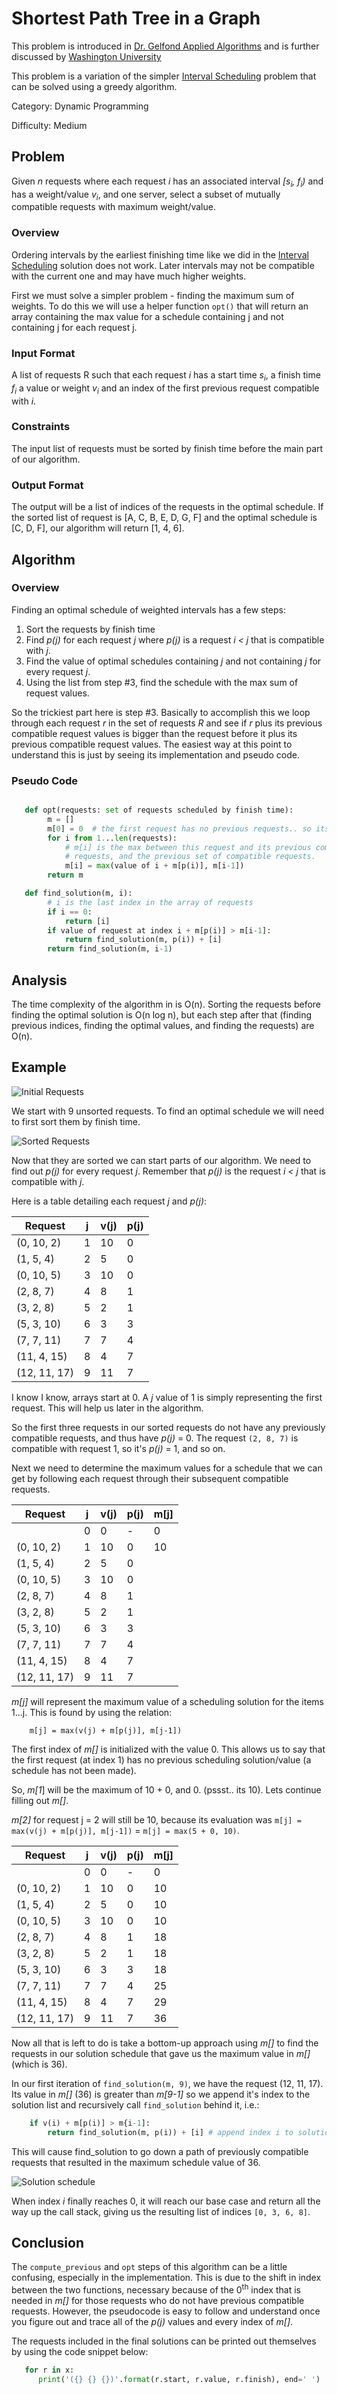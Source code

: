 # Shortest Path Tree in a Graph

This problem is introduced in [Dr. Gelfond Applied Algorithms](http://redwood.cs.ttu.edu/~mgelfond/FALL-2012/slides.pdf) and is further discussed by [Washington University](https://courses.cs.washington.edu/courses/cse521/13wi/slides/06dp-sched.pdf)

This problem is a variation of the simpler [Interval Scheduling](https://github.com/CodeSpaceHQ/AppliedAlgorithms/tree/master/Guide/Greedy/Educational/Interval%20Scheduling) problem that can be solved using a greedy algorithm.

Category: Dynamic Programming

Difficulty: Medium

## Problem
Given _n_ requests where each request _i_ has an associated interval _[s<sub>i</sub>, f<sub>i</sub>)_ and has a weight/value
_v<sub>i</sub>_, and one server, select a subset of mutually compatible requests with maximum weight/value.

### Overview
Ordering intervals by the earliest finishing time like we did in the [Interval Scheduling](https://github.com/CodeSpaceHQ/AppliedAlgorithms/tree/master/Guide/Greedy/Educational/Interval%20Scheduling) solution does not work.
Later intervals may not be compatible with the current one and may have much higher weights.

First we must solve a simpler problem - finding the maximum sum of weights. To do this we will use a helper function `opt()` that will return
an array containing the max value for a schedule containing j and not containing j for each request j.

### Input Format

A list of requests R such that each request _i_ has a start time _s<sub>i</sub>_, a finish time _f<sub>i</sub>_ a value or weight _v<sub>i</sub>_ and an index
of the first previous request compatible with _i_.

### Constraints
The input list of requests must be sorted by finish time before the main part of our algorithm.

### Output Format
The output will be a list of indices of the requests in the optimal schedule. If the sorted list of request is [A, C, B, E, D, G, F] and the optimal
schedule is [C, D, F], our algorithm will return [1, 4, 6].

## Algorithm
### Overview
Finding an optimal schedule of weighted intervals has a few steps:
1. Sort the requests by finish time
2. Find _p(j)_ for each request _j_ where _p(j)_ is a request _i < j_ that is compatible with _j_.
3. Find the value of optimal schedules containing _j_ and not containing _j_ for every request _j_.
4. Using the list from step #3, find the schedule with the max sum of request values.

So the trickiest part here is step #3. Basically to accomplish this we loop through each request _r_ in the set of requests _R_ and see if _r_ plus its previous
compatible request values is bigger than the request before it plus its previous compatible request values. The easiest way at this point to understand this is just by seeing
its implementation and pseudo code.



### Pseudo Code

```Python

   def opt(requests: set of requests scheduled by finish time):
        m = []
        m[0] = 0  # the first request has no previous requests.. so its opt is 0
        for i from 1...len(requests):
            # m[i] is the max between this request and its previous compatible
            # requests, and the previous set of compatible requests.
            m[i] = max(value of i + m[p(i)], m[i-1])
        return m

   def find_solution(m, i):
        # i is the last index in the array of requests
        if i == 0:
            return [i]
        if value of request at index i + m[p(i)] > m[i-1]:
            return find_solution(m, p(i)) + [i]
        return find_solution(m, i-1)

```

## Analysis
The time complexity of the algorithm in is O(n). Sorting the requests before finding the optimal solution is O(n log n), but each step after that (finding previous indices, finding the optimal values, and finding the requests) are O(n).

## Example
![Initial Requests](./assets/initial1.png)

We start with 9 unsorted requests. To find an optimal schedule we will need to first
sort them by finish time.

![Sorted Requests](./assets/sorted1.png)

Now that they are sorted we can start parts of our algorithm. We need to find out _p(j)_ for every request _j_.
Remember that _p(j)_ is the request _i < j_ that is compatible with _j_.

Here is a table detailing each request _j_ and _p(j)_:

| Request       | j  |  v(j) | p(j) |
| ------------- |----| ----- |----- |
| (0, 10, 2)    | 1  |   10  | 0   |
| (1, 5, 4)     | 2  |   5   | 0   |
| (0, 10, 5)    | 3  |   10  | 0   |
| (2, 8, 7)     | 4  |   8   | 1   |
| (3, 2, 8)     | 5  |   2   | 1   |
| (5, 3, 10)    | 6  |   3   | 3   |
| (7, 7, 11)    | 7  |   7   | 4   |
| (11, 4, 15)   | 8  |   4   | 7   |
| (12, 11, 17)  | 9  |   11  | 7   |

I know I know, arrays start at 0. A _j_ value of 1 is simply representing the first request. This will help us later in the algorithm.

So the first three requests in our sorted requests do not have any previously compatible requests, and thus have _p(j)_ = 0. The request `(2, 8, 7)` is compatible with request 1, so it's _p(j)_ = 1,
and so on.

Next we need to determine the maximum values for a schedule that we can get by following each request through their subsequent compatible requests.

| Request       | j  |  v(j) | p(j) |  m[j]  |
| ------------- |----| ----- |----- | ------ |
|               | 0  |   0   |  -   |   0    |
| (0, 10, 2)    | 1  |   10  |  0   |   10   |
| (1, 5, 4)     | 2  |   5   |  0   |        |
| (0, 10, 5)    | 3  |   10  |  0   |        |
| (2, 8, 7)     | 4  |   8   |  1   |        |
| (3, 2, 8)     | 5  |   2   |  1   |        |
| (5, 3, 10)    | 6  |   3   |  3   |        |
| (7, 7, 11)    | 7  |   7   |  4   |        |
| (11, 4, 15)   | 8  |   4   |  7   |        |
| (12, 11, 17)  | 9  |   11  |  7   |        |

_m[j]_ will represent the maximum value of a scheduling solution for the items 1...j. This is found by using the relation:
```
    m[j] = max(v(j) + m[p(j)], m[j-1])
```

The first index of _m[]_ is initialized with the value 0. This allows us to say that the first request (at index 1) has no previous scheduling solution/value (a schedule has not been made).

So, _m[1_] will be the maximum of 10 + 0, and 0. (pssst.. its 10). Lets continue filling out _m[]_.

_m[2]_ for request j = 2 will still be 10, because its evaluation was `m[j] = max(v(j) + m[p(j)], m[j-1])` = `m[j] = max(5 + 0, 10)`.


| Request       | j  |  v(j) | p(j) |  m[j]  |
| ------------- |----| ----- |----- | ------ |
|               | 0  |   0   |  -   |   0    |
| (0, 10, 2)    | 1  |   10  |  0   |   10   |
| (1, 5, 4)     | 2  |   5   |  0   |   10   |
| (0, 10, 5)    | 3  |   10  |  0   |   10   |
| (2, 8, 7)     | 4  |   8   |  1   |   18   |
| (3, 2, 8)     | 5  |   2   |  1   |   18   |
| (5, 3, 10)    | 6  |   3   |  3   |   18   |
| (7, 7, 11)    | 7  |   7   |  4   |   25   |
| (11, 4, 15)   | 8  |   4   |  7   |   29   |
| (12, 11, 17)  | 9  |   11  |  7   |   36   |

Now all that is left to do is take a bottom-up approach using _m[]_ to find the requests in our solution schedule that gave us the maximum value in _m[]_ (which is 36).

In our first iteration of `find_solution(m, 9)`, we have the request (12, 11, 17). Its value in _m[]_ (36) is greater than _m[9-1]_ so we append it's index to the solution
list and recursively call `find_solution` behind it, i.e.:

```python
    if v(i) + m[p(i)] > m{i-1]:
        return find_solution(m, p(i)) + [i] # append index i to solution
```

This will cause find_solution to go down a path of previously compatible requests that resulted in the maximum schedule value of 36.


![Solution schedule](./assets/final.png)


When index _i_ finally reaches 0, it will reach our base case and return all the way
up the call stack, giving us the resulting list of indices `[0, 3, 6, 8]`.

## Conclusion

The `compute_previous` and `opt` steps of this algorithm can be a little confusing, especially in the implementation. This is due to the shift in index between the two functions, necessary
because of the 0<sup>th</sup> index that is needed in _m[]_ for those requests who do not have previous compatible requests. However, the pseudocode is easy to follow and understand once you
figure out and trace all of the _p(j)_ values and every index of _m[]_.

The requests included in the final solutions can be printed out themselves by using the code snippet below:

```Python
   for r in x:
      print('({} {} {})'.format(r.start, r.value, r.finish), end=' ')
```
